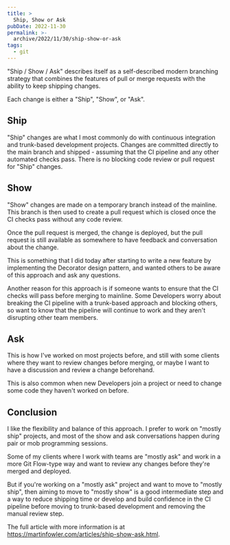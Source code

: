 ```yaml
---
title: >
  Ship, Show or Ask
pubDate: 2022-11-30
permalink: >-
  archive/2022/11/30/ship-show-or-ask
tags:
  - git
---
```


"Ship / Show / Ask" describes itself as a self-described modern branching strategy that combines the features of pull or merge requests with the ability to keep shipping changes.

Each change is either a "Ship", "Show", or "Ask".

## Ship

"Ship" changes are what I most commonly do with continuous integration and trunk-based development projects. Changes are committed directly to the main branch and shipped - assuming that the CI pipeline and any other automated checks pass. There is no blocking code review or pull request for "Ship" changes.

## Show

"Show" changes are made on a temporary branch instead of the mainline. This branch is then used to create a pull request which is closed once the CI checks pass without any code review.

Once the pull request is merged, the change is deployed, but the pull request is still available as somewhere to have feedback and conversation about the change.

This is something that I did today after starting to write a new feature by implementing the Decorator design pattern, and wanted others to be aware of this approach and ask any questions.

Another reason for this approach is if someone wants to ensure that the CI checks will pass before merging to mainline. Some Developers worry about breaking the CI pipeline with a trunk-based approach and blocking others, so want to know that the pipeline will continue to work and they aren't disrupting other team members.

## Ask

This is how I've worked on most projects before, and still with some clients where they want to review changes before merging, or maybe I want to have a discussion and review a change beforehand.

This is also common when new Developers join a project or need to change some code they haven't worked on before.

## Conclusion

I like the flexibility and balance of this approach. I prefer to work on "mostly ship" projects, and most of the show and ask conversations happen during pair or mob programming sessions.

Some of my clients where I work with teams are "mostly ask" and work in a more Git Flow-type way and want to review any changes before they're merged and deployed.

But if you're working on a "mostly ask" project and want to move to "mostly ship", then aiming to move to "mostly show" is a good intermediate step and a way to reduce shipping time or develop and build confidence in the CI pipeline before moving to trunk-based development and removing the manual review step.

The full article with more information is at https://martinfowler.com/articles/ship-show-ask.html.
